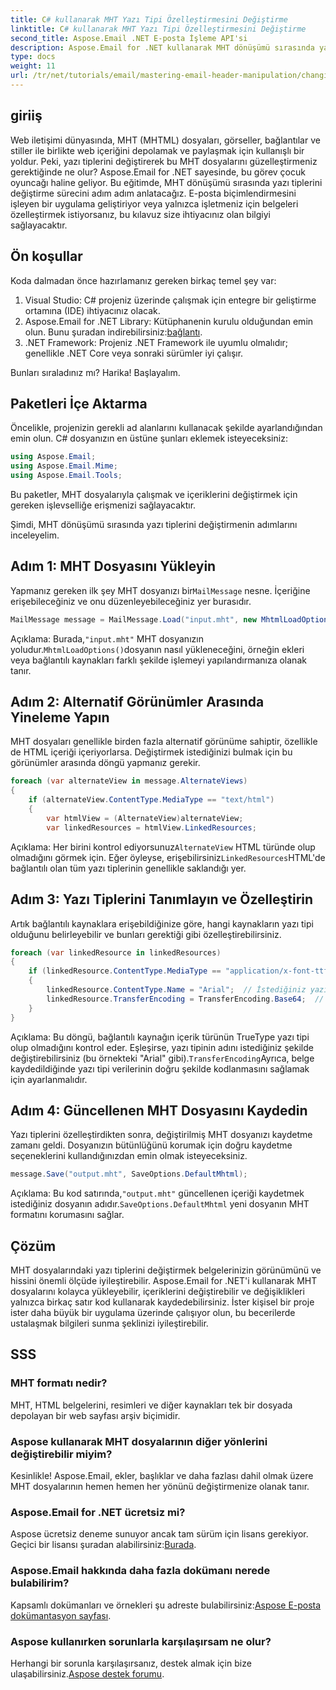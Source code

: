 ```yaml
---
title: C# kullanarak MHT Yazı Tipi Özelleştirmesini Değiştirme
linktitle: C# kullanarak MHT Yazı Tipi Özelleştirmesini Değiştirme
second_title: Aspose.Email .NET E-posta İşleme API'si
description: Aspose.Email for .NET kullanarak MHT dönüşümü sırasında yazı tiplerini nasıl değiştireceğinizi öğrenin. Kolay özelleştirme için bu adım adım kılavuzu izleyin.
type: docs
weight: 11
url: /tr/net/tutorials/email/mastering-email-header-manipulation/changing-mht-font-customization/
---
```

## giriiş

Web iletişimi dünyasında, MHT (MHTML) dosyaları, görseller, bağlantılar ve stiller ile birlikte web içeriğini depolamak ve paylaşmak için kullanışlı bir yoldur. Peki, yazı tiplerini değiştirerek bu MHT dosyalarını güzelleştirmeniz gerektiğinde ne olur? Aspose.Email for .NET sayesinde, bu görev çocuk oyuncağı haline geliyor. Bu eğitimde, MHT dönüşümü sırasında yazı tiplerini değiştirme sürecini adım adım anlatacağız. E-posta biçimlendirmesini işleyen bir uygulama geliştiriyor veya yalnızca işletmeniz için belgeleri özelleştirmek istiyorsanız, bu kılavuz size ihtiyacınız olan bilgiyi sağlayacaktır.

## Ön koşullar

Koda dalmadan önce hazırlamanız gereken birkaç temel şey var:

1. Visual Studio: C# projeniz üzerinde çalışmak için entegre bir geliştirme ortamına (IDE) ihtiyacınız olacak.
2.  Aspose.Email for .NET Library: Kütüphanenin kurulu olduğundan emin olun. Bunu şuradan indirebilirsiniz:[bağlantı](https://releases.aspose.com/email/net/).
3. .NET Framework: Projeniz .NET Framework ile uyumlu olmalıdır; genellikle .NET Core veya sonraki sürümler iyi çalışır.

Bunları sıraladınız mı? Harika! Başlayalım.

## Paketleri İçe Aktarma

Öncelikle, projenizin gerekli ad alanlarını kullanacak şekilde ayarlandığından emin olun. C# dosyanızın en üstüne şunları eklemek isteyeceksiniz:

```csharp
using Aspose.Email;
using Aspose.Email.Mime;
using Aspose.Email.Tools;
```

Bu paketler, MHT dosyalarıyla çalışmak ve içeriklerini değiştirmek için gereken işlevselliğe erişmenizi sağlayacaktır.

Şimdi, MHT dönüşümü sırasında yazı tiplerini değiştirmenin adımlarını inceleyelim.

## Adım 1: MHT Dosyasını Yükleyin

 Yapmanız gereken ilk şey MHT dosyanızı bir`MailMessage` nesne. İçeriğine erişebileceğiniz ve onu düzenleyebileceğiniz yer burasıdır.

```csharp
MailMessage message = MailMessage.Load("input.mht", new MhtmlLoadOptions());
```

 Açıklama: Burada,`"input.mht"` MHT dosyanızın yoludur.`MhtmlLoadOptions()`dosyanın nasıl yükleneceğini, örneğin ekleri veya bağlantılı kaynakları farklı şekilde işlemeyi yapılandırmanıza olanak tanır.

## Adım 2: Alternatif Görünümler Arasında Yineleme Yapın

MHT dosyaları genellikle birden fazla alternatif görünüme sahiptir, özellikle de HTML içeriği içeriyorlarsa. Değiştirmek istediğinizi bulmak için bu görünümler arasında döngü yapmanız gerekir.

```csharp
foreach (var alternateView in message.AlternateViews)
{
    if (alternateView.ContentType.MediaType == "text/html")
    {
        var htmlView = (AlternateView)alternateView;
        var linkedResources = htmlView.LinkedResources;
```

 Açıklama: Her birini kontrol ediyorsunuz`AlternateView` HTML türünde olup olmadığını görmek için. Eğer öyleyse, erişebilirsiniz`LinkedResources`HTML'de bağlantılı olan tüm yazı tiplerinin genellikle saklandığı yer.

## Adım 3: Yazı Tiplerini Tanımlayın ve Özelleştirin

Artık bağlantılı kaynaklara erişebildiğinize göre, hangi kaynakların yazı tipi olduğunu belirleyebilir ve bunları gerektiği gibi özelleştirebilirsiniz.

```csharp
foreach (var linkedResource in linkedResources)
{
    if (linkedResource.ContentType.MediaType == "application/x-font-ttf")
    {
        linkedResource.ContentType.Name = "Arial";  // İstediğiniz yazı tipine geçin
        linkedResource.TransferEncoding = TransferEncoding.Base64;  // Doğru şekilde kodlandığından emin olun
    }
}
```

 Açıklama: Bu döngü, bağlantılı kaynağın içerik türünün TrueType yazı tipi olup olmadığını kontrol eder. Eşleşirse, yazı tipinin adını istediğiniz şekilde değiştirebilirsiniz (bu örnekteki "Arial" gibi).`TransferEncoding`Ayrıca, belge kaydedildiğinde yazı tipi verilerinin doğru şekilde kodlanmasını sağlamak için ayarlanmalıdır.

## Adım 4: Güncellenen MHT Dosyasını Kaydedin

Yazı tiplerini özelleştirdikten sonra, değiştirilmiş MHT dosyanızı kaydetme zamanı geldi. Dosyanızın bütünlüğünü korumak için doğru kaydetme seçeneklerini kullandığınızdan emin olmak isteyeceksiniz.

```csharp
message.Save("output.mht", SaveOptions.DefaultMhtml);
```

 Açıklama: Bu kod satırında,`"output.mht"` güncellenen içeriği kaydetmek istediğiniz dosyanın adıdır.`SaveOptions.DefaultMhtml` yeni dosyanın MHT formatını korumasını sağlar.

## Çözüm

MHT dosyalarındaki yazı tiplerini değiştirmek belgelerinizin görünümünü ve hissini önemli ölçüde iyileştirebilir. Aspose.Email for .NET'i kullanarak MHT dosyalarını kolayca yükleyebilir, içeriklerini değiştirebilir ve değişiklikleri yalnızca birkaç satır kod kullanarak kaydedebilirsiniz. İster kişisel bir proje ister daha büyük bir uygulama üzerinde çalışıyor olun, bu becerilerde ustalaşmak bilgileri sunma şeklinizi iyileştirebilir.

## SSS

### MHT formatı nedir?
MHT, HTML belgelerini, resimleri ve diğer kaynakları tek bir dosyada depolayan bir web sayfası arşiv biçimidir.

### Aspose kullanarak MHT dosyalarının diğer yönlerini değiştirebilir miyim?
Kesinlikle! Aspose.Email, ekler, başlıklar ve daha fazlası dahil olmak üzere MHT dosyalarının hemen hemen her yönünü değiştirmenize olanak tanır.

### Aspose.Email for .NET ücretsiz mi?
 Aspose ücretsiz deneme sunuyor ancak tam sürüm için lisans gerekiyor. Geçici bir lisansı şuradan alabilirsiniz:[Burada](https://purchase.aspose.com/temporary-license/).

### Aspose.Email hakkında daha fazla dokümanı nerede bulabilirim?
 Kapsamlı dokümanları ve örnekleri şu adreste bulabilirsiniz:[Aspose E-posta dokümantasyon sayfası](https://reference.aspose.com/email/net/).

### Aspose kullanırken sorunlarla karşılaşırsam ne olur?
 Herhangi bir sorunla karşılaşırsanız, destek almak için bize ulaşabilirsiniz.[Aspose destek forumu](https://forum.aspose.com/c/email/12/).